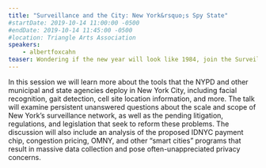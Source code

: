 ```yaml
---
title: "Surveillance and the City: New York&rsquo;s Spy State"
#startDate: 2019-10-14 11:00:00 -0500
#endDate: 2019-10-14 11:45:00 -0500
#location: Triangle Arts Association
speakers:
    - albertfoxcahn
teaser: Wondering if the new year will look like 1984, join the Surveillance Technology Oversight Project Executive Director Albert Fox Cahn for a briefing on the fight to reform NYPD surveillance and protect privacy.
---
```


In this session we will learn more about the tools that the NYPD and other municipal and state agencies deploy in New York City, including facial recognition, gait detection, cell site location information, and more. The talk will examine persistent unanswered questions about the scale and scope of New York&rsquo;s surveillance network, as well as the pending litigation, regulations, and legislation that seek to reform these problems. The discussion will also include an analysis of the proposed IDNYC payment chip, congestion pricing, OMNY, and other &ldquo;smart cities&rdquo; programs that result in massive data collection and pose often-unappreciated privacy concerns.
